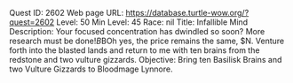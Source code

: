 Quest ID: 2602
Web page URL: https://database.turtle-wow.org/?quest=2602
Level: 50
Min Level: 45
Race: nil
Title: Infallible Mind
Description: Your focused concentration has dwindled so soon? More research must be done!$B$BOh yes, the price remains the same, $N. Venture forth into the blasted lands and return to me with ten brains from the redstone and two vulture gizzards.
Objective: Bring ten Basilisk Brains and two Vulture Gizzards to Bloodmage Lynnore.
